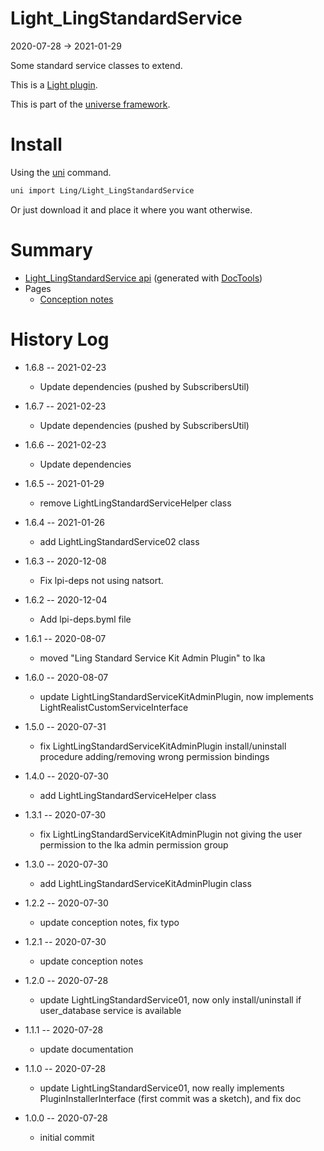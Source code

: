Light_LingStandardService
===========
2020-07-28 -> 2021-01-29



Some standard service classes to extend.


This is a [Light plugin](https://github.com/lingtalfi/Light/blob/master/doc/pages/plugin.md).

This is part of the [universe framework](https://github.com/karayabin/universe-snapshot).


Install
==========
Using the [uni](https://github.com/lingtalfi/universe-naive-importer) command.
```bash
uni import Ling/Light_LingStandardService
```

Or just download it and place it where you want otherwise.






Summary
===========
- [Light_LingStandardService api](https://github.com/lingtalfi/Light_LingStandardService/blob/master/doc/api/Ling/Light_LingStandardService.md) (generated with [DocTools](https://github.com/lingtalfi/DocTools))
- Pages
    - [Conception notes](https://github.com/lingtalfi/Light_LingStandardService/blob/master/doc/pages/conception-notes.md)





History Log
=============

- 1.6.8 -- 2021-02-23

    - Update dependencies (pushed by SubscribersUtil)

- 1.6.7 -- 2021-02-23

    - Update dependencies (pushed by SubscribersUtil)

- 1.6.6 -- 2021-02-23

    - Update dependencies

- 1.6.5 -- 2021-01-29

    - remove LightLingStandardServiceHelper class
  
- 1.6.4 -- 2021-01-26

    - add LightLingStandardService02 class
  
- 1.6.3 -- 2020-12-08

    - Fix lpi-deps not using natsort.

- 1.6.2 -- 2020-12-04

    - Add lpi-deps.byml file

- 1.6.1 -- 2020-08-07

    - moved "Ling Standard Service Kit Admin Plugin" to lka
    
- 1.6.0 -- 2020-08-07

    - update LightLingStandardServiceKitAdminPlugin, now implements LightRealistCustomServiceInterface
    
- 1.5.0 -- 2020-07-31

    - fix LightLingStandardServiceKitAdminPlugin install/uninstall procedure adding/removing wrong permission bindings
    
- 1.4.0 -- 2020-07-30

    - add LightLingStandardServiceHelper class
    
- 1.3.1 -- 2020-07-30

    - fix LightLingStandardServiceKitAdminPlugin not giving the user permission to the lka admin permission group
    
- 1.3.0 -- 2020-07-30

    - add LightLingStandardServiceKitAdminPlugin class
    
- 1.2.2 -- 2020-07-30

    - update conception notes, fix typo
    
- 1.2.1 -- 2020-07-30

    - update conception notes
    
- 1.2.0 -- 2020-07-28

    - update LightLingStandardService01, now only install/uninstall if user_database service is available
    
- 1.1.1 -- 2020-07-28

    - update documentation
    
- 1.1.0 -- 2020-07-28

    - update LightLingStandardService01, now really implements PluginInstallerInterface (first commit was a sketch), and fix doc
    
- 1.0.0 -- 2020-07-28

    - initial commit